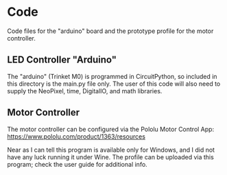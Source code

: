 # Code

Code files for the "arduino" board and the prototype profile for the motor controller.

## LED Controller "Arduino"

The "arduino" (Trinket M0) is programmed in CircuitPython, so included in this directory is the main.py file only. The user of this code will also need to supply the NeoPixel, time, DigitalIO, and math libraries.

## Motor Controller

The motor controller can be configured via the Pololu Motor Control App: https://www.pololu.com/product/1363/resources

Near as I can tell this program is available only for Windows, and I did not have any luck running it under Wine. The profile can be uploaded via this program; check the user guide for additional info.
